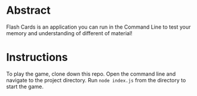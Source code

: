 # Abstract
  Flash Cards is an application you can run in the Command Line to test your memory and understanding of different of material!

# Instructions
  To play the game, clone down this repo. Open the command line and navigate to the project directory. Run `node index.js` from the directory to start the game.

  
